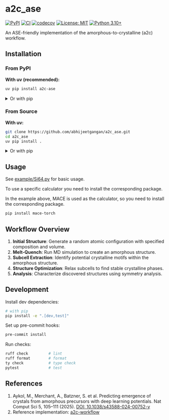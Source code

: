 # a2c_ase

[![PyPI](https://img.shields.io/pypi/v/a2c-ase.svg)](https://pypi.org/project/a2c-ase/)
[![CI](https://github.com/abhijeetgangan/a2c_ase/actions/workflows/ci.yml/badge.svg)](https://github.com/abhijeetgangan/a2c_ase/actions/workflows/ci.yml)
[![codecov](https://codecov.io/gh/abhijeetgangan/a2c_ase/branch/main/graph/badge.svg)](https://codecov.io/gh/abhijeetgangan/a2c_ase)
[![License: MIT](https://img.shields.io/badge/License-MIT-yellow.svg)](https://opensource.org/licenses/MIT)
[![Python 3.10+](https://img.shields.io/badge/python-3.10+-blue.svg)](https://www.python.org/downloads/)

An ASE-friendly implementation of the amorphous-to-crystalline (a2c) workflow.

## Installation

### From PyPI

**With uv (recommended):**
```bash
uv pip install a2c-ase
```

<details>
<summary>Or with pip</summary>

```bash
pip install a2c-ase
```
</details>

### From Source

**With uv:**
```bash
git clone https://github.com/abhijeetgangan/a2c_ase.git
cd a2c_ase
uv pip install .
```

<details>
<summary>Or with pip</summary>

```bash
git clone https://github.com/abhijeetgangan/a2c_ase.git
cd a2c_ase
pip install .
```
</details>

## Usage
See [example/Si64.py](https://github.com/abhijeetgangan/a2c_ase/blob/main/example/Si64.py) for basic usage.

To use a specific calculator you need to install the corresponding package.

In the example above, MACE is used as the calculator, so you need to install the corresponding package.

```bash
pip install mace-torch
```

## Workflow Overview

1. **Initial Structure**: Generate a random atomic configuration with specified composition and volume.
2. **Melt-Quench**: Run MD simulation to create an amorphous structure.
3. **Subcell Extraction**: Identify potential crystalline motifs within the amorphous structure.
4. **Structure Optimization**: Relax subcells to find stable crystalline phases.
5. **Analysis**: Characterize discovered structures using symmetry analysis.

## Development

Install dev dependencies:
```bash
# with pip
pip install -e ".[dev,test]"
```

Set up pre-commit hooks:
```bash
pre-commit install
```

Run checks:
```bash
ruff check         # lint
ruff format        # format
ty check           # type check
pytest             # test
```

## References

1. Aykol, M., Merchant, A., Batzner, S. et al. Predicting emergence of crystals from amorphous precursors with deep learning potentials. Nat Comput Sci 5, 105–111 (2025). [DOI: 10.1038/s43588-024-00752-y](https://doi.org/10.1038/s43588-024-00752-y)
2. Reference implementation: [a2c-workflow](https://github.com/jax-md/jax-md/blob/main/jax_md/a2c/a2c_workflow.py)
